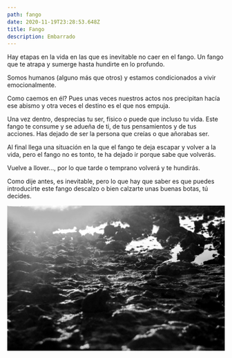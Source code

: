 ```yaml
---
path: fango
date: 2020-11-19T23:28:53.648Z
title: Fango
description: Embarrado
---
```

Hay etapas en la vida en las que es inevitable no caer en el fango. Un fango que te atrapa y sumerge hasta hundirte en lo profundo.

Somos humanos (alguno más que otros) y estamos condicionados a vivir emocionalmente.

Como caemos en él? Pues unas veces nuestros actos nos precipitan hacía ese abismo y otra veces el destino es el que nos empuja.

Una vez dentro, desprecias tu ser, físico o puede que incluso tu vida. Este fango te consume y se adueña de ti, de tus pensamientos y de tus acciones. Has dejado de ser la persona que creías o que añorabas ser.

Al final llega una situación en la que el fango te deja escapar y volver a la vida, pero el fango no es tonto, te ha dejado ir porque sabe que volverás.

Vuelve a llover..., por lo que tarde o temprano volverá y te hundirás. 

Como dije antes, es inevitable, pero lo que hay que saber es que puedes introducirte este fango descalzo o bien calzarte unas buenas botas, tú decides.

![](../assets/photo-1534061195026-780ce0b8b836.jpg)